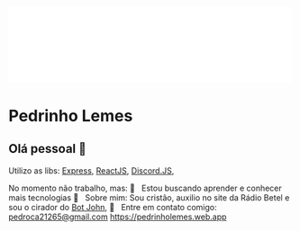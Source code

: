 <img width="auto" src="./banner.svg">


# Pedrinho Lemes

## Olá pessoal 👋
Utilizo as libs: [Express](https://npmjs.com/package/express), [ReactJS](https://npmjs.com/package/react), [Discord.JS](https://npmjs.com/package/discord.js),

No momento não trabalho, mas:
:purple_heart: &nbsp; Estou buscando aprender e conhecer mais tecnologias
💬  &nbsp; Sobre mim: Sou cristão, auxilio no site da Rádio Betel e sou o cirador do [Bot John](https://github.com/pedrinholemes/jonh-bot), 
:email: &nbsp; Entre em contato comigo: <pedroca21265@gmail.com> <https://pedrinholemes.web.app>

